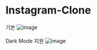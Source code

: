 # Instagram-Clone
기본
![image](https://github.com/qorjiwon/Instagram-Clone/assets/82700743/19dc01dc-1d34-49f2-868a-84d80cf1b79c)
<br><br>
Dark Mode 지원
![image](https://github.com/qorjiwon/Instagram-Clone/assets/82700743/a237796f-42c9-4367-a7c5-fe307ba92e94)
